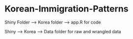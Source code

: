 # Korean-Immigration-Patterns
Shiny Folder --> Korea folder --> app.R for code

Shiny --> Korea --> Data folder for raw and wrangled data
